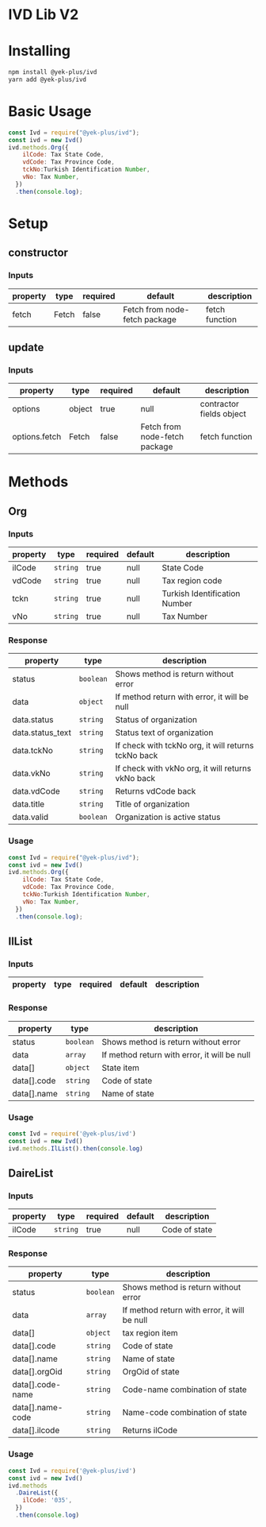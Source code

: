 # IVD Lib V2

# Installing

```bash
npm install @yek-plus/ivd
yarn add @yek-plus/ivd
```

# Basic Usage

```js
const Ivd = require("@yek-plus/ivd");
const ivd = new Ivd()
ivd.methods.Org({
    ilCode: Tax State Code,
    vdCode: Tax Province Code,
    tckNo:Turkish Identification Number,
    vNo: Tax Number,
  })
  .then(console.log);
```

# Setup

## constructor

### Inputs

| property | type  | required | default                       | description    |
| -------- | ----- | -------- | ----------------------------- | -------------- |
| fetch    | Fetch | false    | Fetch from node-fetch package | fetch function |

## update

### Inputs

| property      | type   | required | default                       | description              |
| ------------- | ------ | -------- | ----------------------------- | ------------------------ |
| options       | object | true     | null                          | contractor fields object |
| options.fetch | Fetch  | false    | Fetch from node-fetch package | fetch function           |

# Methods

## Org

### Inputs

| property | type     | required | default | description                   |
| -------- | -------- | -------- | ------- | ----------------------------- |
| ilCode   | `string` | true     | null    | State Code                    |
| vdCode   | `string` | true     | null    | Tax region code               |
| tckn     | `string` | true     | null    | Turkish Identification Number |
| vNo      | `string` | true     | null    | Tax Number                    |

### Response

| property         | type      | description                                         |
| ---------------- | --------- | --------------------------------------------------- |
| status           | `boolean` | Shows method is return without error                |
| data             | `object`  | If method return with error, it will be null        |
| data.status      | `string`  | Status of organization                              |
| data.status_text | `string`  | Status text of organization                         |
| data.tckNo       | `string`  | If check with tckNo org, it will returns tckNo back |
| data.vkNo        | `string`  | If check with vkNo org, it will returns vkNo back   |
| data.vdCode      | `string`  | Returns vdCode back                                 |
| data.title       | `string`  | Title of organization                               |
| data.valid       | `boolean` | Organization is active status                       |

### Usage

```js
const Ivd = require("@yek-plus/ivd");
const ivd = new Ivd()
ivd.methods.Org({
    ilCode: Tax State Code,
    vdCode: Tax Province Code,
    tckNo:Turkish Identification Number,
    vNo: Tax Number,
  })
  .then(console.log);
```

## IlList

### Inputs

| property | type | required | default | description |
| -------- | ---- | -------- | ------- | ----------- |

### Response

| property    | type      | description                                  |
| ----------- | --------- | -------------------------------------------- |
| status      | `boolean` | Shows method is return without error         |
| data        | `array`   | If method return with error, it will be null |
| data[]      | `object`  | State item                                   |
| data[].code | `string`  | Code of state                                |
| data[].name | `string`  | Name of state                                |

### Usage

```js
const Ivd = require('@yek-plus/ivd')
const ivd = new Ivd()
ivd.methods.IlList().then(console.log)
```

## DaireList

### Inputs

| property | type     | required | default | description   |
| -------- | -------- | -------- | ------- | ------------- |
| ilCode   | `string` | true     | null    | Code of state |

### Response

| property         | type      | description                                  |
| ---------------- | --------- | -------------------------------------------- |
| status           | `boolean` | Shows method is return without error         |
| data             | `array`   | If method return with error, it will be null |
| data[]           | `object`  | tax region item                              |
| data[].code      | `string`  | Code of state                                |
| data[].name      | `string`  | Name of state                                |
| data[].orgOid    | `string`  | OrgOid of state                              |
| data[].code-name | `string`  | Code-name combination of state               |
| data[].name-code | `string`  | Name-code combination of state               |
| data[].ilcode    | `string`  | Returns ilCode                               |

### Usage

```js
const Ivd = require('@yek-plus/ivd')
const ivd = new Ivd()
ivd.methods
  .DaireList({
    ilCode: '035',
  })
  .then(console.log)
```

